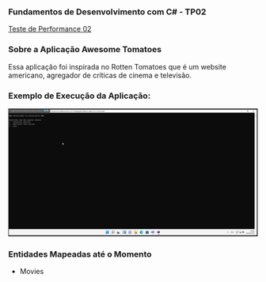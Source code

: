 ### Fundamentos de Desenvolvimento com C# - TP02

[Teste de Performance 02](https://lms.infnet.edu.br/moodle/mod/assign/view.php?id=276175)

### Sobre a Aplicação Awesome Tomatoes

Essa aplicação foi inspirada no Rotten Tomatoes que é um website americano, agregador de críticas de cinema e televisão.

### Exemplo de Execução da Aplicação:

![](images/app.gif)

### Entidades Mapeadas até o Momento
 - Movies
